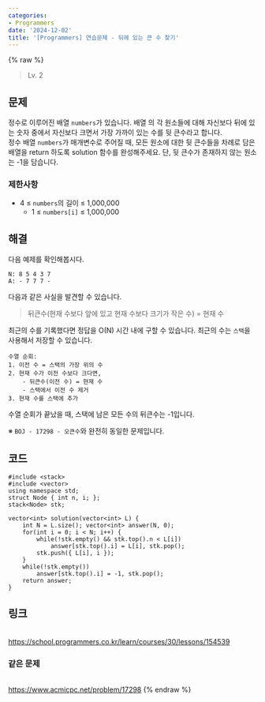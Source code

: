 ```yaml
---
categories:
- Programmers
date: '2024-12-02'
title: '[Programmers] 연습문제 - 뒤에 있는 큰 수 찾기'
---
```


{% raw %}
> Lv. 2<br>

## 문제
정수로 이루어진 배열  `numbers`가 있습니다. 배열 의 각 원소들에 대해 자신보다 뒤에 있는 숫자 중에서 자신보다 크면서 가장 가까이 있는 수를 뒷 큰수라고 합니다.  
정수 배열  `numbers`가 매개변수로 주어질 때, 모든 원소에 대한 뒷 큰수들을 차례로 담은 배열을 return 하도록 solution 함수를 완성해주세요. 단, 뒷 큰수가 존재하지 않는 원소는 -1을 담습니다.

### 제한사항
-   4 ≤  `numbers`의 길이 ≤ 1,000,000
    -   1 ≤  `numbers[i]`  ≤ 1,000,000

## 해결
다음 예제를 확인해봅시다.
```
N: 8 5 4 3 7
A: - 7 7 7 -
```

다음과 같은 사실을 발견할 수 있습니다.
> 뒤큰수(현재 수보다 앞에 있고 현재 수보다 크기가 작은 수) = 현재 수<br>

최근의 수를 기록했다면 정답을 O(N) 시간 내에 구할 수 있습니다. 최근의 수는 `스택`을 사용해서 저장할 수 있습니다.
```
수열 순회:
1. 이전 수 = 스택의 가장 위의 수
2. 현재 수가 이전 수보다 크다면,
	- 뒤큰수(이전 수) = 현재 수
	- 스택에서 이전 수 제거
3. 현재 수를 스택에 추가
```

수열 순회가 끝났을 때, 스택에 남은 모든 수의 뒤큰수는 -1입니다.

※ `BOJ - 17298 - 오큰수`와 완전히 동일한 문제입니다.

## 코드
```
#include <stack>
#include <vector>
using namespace std;
struct Node { int n, i; };
stack<Node> stk;

vector<int> solution(vector<int> L) {
    int N = L.size(); vector<int> answer(N, 0);
    for(int i = 0; i < N; i++) {
        while(!stk.empty() && stk.top().n < L[i])
            answer[stk.top().i] = L[i], stk.pop();
        stk.push({ L[i], i });
    }
    while(!stk.empty())
        answer[stk.top().i] = -1, stk.pop();
    return answer;
}
```

## 링크
<br>https://school.programmers.co.kr/learn/courses/30/lessons/154539

### 같은 문제
<br>https://www.acmicpc.net/problem/17298
{% endraw %}